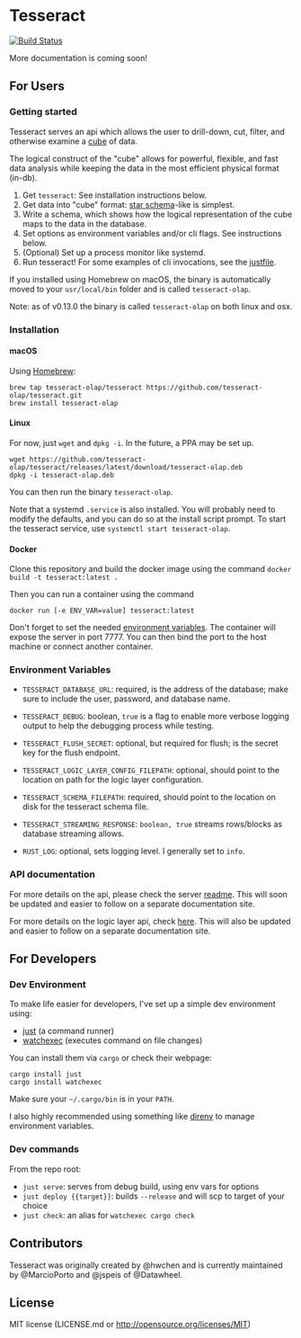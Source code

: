 # Tesseract

[![Build Status](https://travis-ci.org/tesseract-olap/tesseract.svg?branch=master)](https://travis-ci.org/tesseract-olap/tesseract)

More documentation is coming soon!

## For Users

### Getting started

Tesseract serves an api which allows the user to drill-down, cut, filter, and otherwise examine a [cube](https://en.wikipedia.org/wiki/OLAP_cube) of data.

The logical construct of the "cube" allows for powerful, flexible, and fast data analysis while keeping the data in the most efficient physical format (in-db).

1) Get `tesseract`: See installation instructions below.
2) Get data into "cube" format: [star schema](https://en.wikipedia.org/wiki/Star_schema)-like is simplest.
3) Write a schema, which shows how the logical representation of the cube maps to the data in the database.
4) Set options as environment variables and/or cli flags. See instructions below.
5) (Optional) Set up a process monitor like systemd.
6) Run tesseract! For some examples of cli invocations, see the [justfile](https://github.com/hwchen/tesseract/blob/master/justfile). 

If you installed using Homebrew on macOS, the binary is automatically moved to your `usr/local/bin` folder and is called `tesseract-olap`.

Note: as of v0.13.0 the binary is called `tesseract-olap` on both linux and osx.

### Installation

#### macOS

Using [Homebrew](https://brew.sh/):

```
brew tap tesseract-olap/tesseract https://github.com/tesseract-olap/tesseract.git
brew install tesseract-olap
```

#### Linux

For now, just `wget` and `dpkg -i`. In the future, a PPA may be set up.

```
wget https://github.com/tesseract-olap/tesseract/releases/latest/download/tesseract-olap.deb
dpkg -i tesseract-olap.deb
```

You can then run the binary `tesseract-olap`.

Note that a systemd `.service` is also installed. You will probably need to modify the defaults, and you can do so at the install script prompt. To start the tesseract service, use `systemctl start tesseract-olap`.

#### Docker

Clone this repository and build the docker image using the command `docker build -t tesseract:latest .`

Then you can run a container using the command
```
docker run [-e ENV_VAR=value] tesseract:latest
```

Don't forget to set the needed [environment variables](#environment-variables). The container will expose the server in port 7777. You can then bind the port to the host machine or connect another container.

### Environment Variables
- `TESSERACT_DATABASE_URL`: required, is the address of the database; make sure to include the user, password, and database name.
- `TESSERACT_DEBUG`: boolean, `true` is a flag to enable more verbose logging output to help the debugging process while testing.
- `TESSERACT_FLUSH_SECRET`: optional, but required for flush; is the secret key for the flush endpoint.
- `TESSERACT_LOGIC_LAYER_CONFIG_FILEPATH`: optional, should point to the location on path for the logic layer configuration.
- `TESSERACT_SCHEMA_FILEPATH`: required, should point to the location on disk for the tesseract schema file.
- `TESSERACT_STREAMING_RESPONSE`: `boolean, true` streams rows/blocks as database streaming allows.

- `RUST_LOG`: optional, sets logging level. I generally set to `info`.

### API documentation

For more details on the api, please check the server [readme](https://github.com/hwchen/tesseract/blob/master/tesseract-server/README.md). This will soon be updated and easier to follow on a separate documentation site.

For more details on the logic layer api, check [here](https://github.com/hwchen/tesseract/blob/master/tesseract-server/src/logic_layer/README.md). This will also be updated and easier to follow on a separate documentation site.

## For Developers

### Dev Environment

To make life easier for developers, I've set up a simple dev environment using:
- [just](https://github.com/casey/just) (a command runner)
- [watchexec](https://github.com/watchexec/watchexec) (executes command on file changes)

You can install them via `cargo` or check their webpage:
```
cargo install just
cargo install watchexec
```

Make sure your `~/.cargo/bin` is in your `PATH`.

I also highly recommended using something like [direnv](https://github.com/direnv/direnv) to manage environment variables.

### Dev commands
From the repo root:
- `just serve`: serves from debug build, using env vars for options
- `just deploy {{target}}`: builds `--release` and will scp to target of your choice
- `just check`: an alias for `watchexec cargo check`

## Contributors
Tesseract was originally created by @hwchen and is currently maintained by @MarcioPorto and @jspeis of @Datawheel.

## License

MIT license (LICENSE.md or http://opensource.org/licenses/MIT)

